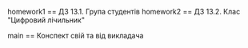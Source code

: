 homework1 == ДЗ 13.1. Група студентів
homework2 == ДЗ 13.2. Клас "Цифровий лічильник"

main ==  Конспект свій та від викладача
